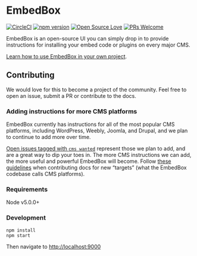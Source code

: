 # EmbedBox

[![CircleCI](https://circleci.com/gh/EagerIO/EmbedBox/tree/master.svg?style=svg)](https://circleci.com/gh/EagerIO/EmbedBox/tree/master)
[![npm version](https://badge.fury.io/js/embed-box.svg)](https://badge.fury.io/js/embed-box)
[![Open Source Love](https://badges.frapsoft.com/os/mit/mit.svg?v=102)](https://github.com/ellerbrock/open-source-badge/)
[![PRs Welcome](https://img.shields.io/badge/PRs-welcome-brightgreen.svg)](https://github.com/EagerIO/EmbedBox/issues?q=is%3Aissue+is%3Aopen+label%3A%22help+wanted%22)

EmbedBox is an open-source UI you can simply drop in to provide instructions for installing your embed code or plugins on every major CMS.

[Learn how to use EmbedBox in your own project](http://embedbox.io/).

## Contributing

We would love for this to become a project of the community.
Feel free to open an issue, submit a PR or contribute to the docs.

### Adding instructions for more CMS platforms

EmbedBox currently has instructions for all of the most popular CMS platforms, including WordPress, Weebly, Joomla, and Drupal, and we plan to continue to add more over time.

[Open issues tagged with `cms wanted`](https://github.com/EagerIO/EmbedBox/issues?q=is%3Aopen+is%3Aissue+label%3A%22cms+wanted%22) represent those we plan to add, and are a great way to dip your toes in. The more CMS instructions we can add, the more useful and powerful EmbedBox will become. Follow [these guidelines](https://github.com/EagerIO/EmbedBox/blob/master/docs/new-targets.md) when contributing docs for new “targets” (what the EmbedBox codebase calls CMS platforms).

### Requirements
Node v5.0.0+

### Development

```shell
npm install
npm start
```

Then navigate to <a href="http://localhost:9000" target="_blank">http://localhost:9000</a>
